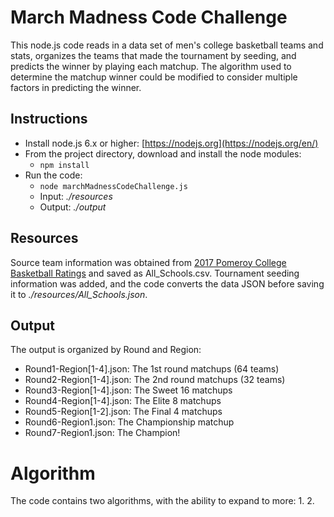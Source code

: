 # March Madness Code Challenge
This node.js code reads in a data set of men's college basketball teams
and stats, organizes the teams that made the tournament by seeding, and
predicts the winner by playing each matchup.  The algorithm used to determine
the matchup winner could be modified to consider multiple factors in
predicting the winner.

## Instructions
* Install node.js 6.x or higher: [https://nodejs.org](https://nodejs.org/en/)
* From the project directory, download and install the node modules:
    * `npm install`
* Run the code:
    * `node marchMadnessCodeChallenge.js`
    * Input: *./resources*
    * Output: *./output*

## Resources
Source team information was obtained from [2017 Pomeroy College Basketball Ratings](http://kenpom.com/)
and saved as All_Schools.csv.  Tournament seeding information was added, and the code converts the data
JSON before saving it to *./resources/All_Schools.json*.

## Output
The output is organized by Round and Region:
* Round1-Region[1-4].json: The 1st round matchups (64 teams)
* Round2-Region[1-4].json: The 2nd round matchups (32 teams)
* Round3-Region[1-4].json: The Sweet 16 matchups
* Round4-Region[1-4].json: The Elite 8 matchups
* Round5-Region[1-2].json: The Final 4 matchups
* Round6-Region1.json: The Championship matchup
* Round7-Region1.json: The Champion!

# Algorithm
The code contains two algorithms, with the ability to expand to more:
1. 
2. 